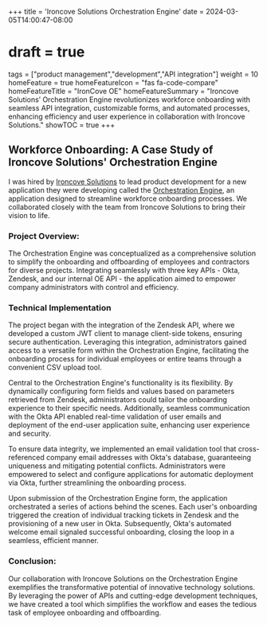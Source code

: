 +++
title = 'Ironcove Solutions Orchestration Engine'
date = 2024-03-05T14:00:47-08:00
# draft = true
tags = ["product management","development","API integration"]
weight = 10
homeFeature = true
homeFeatureIcon = "fas fa-code-compare"
homeFeatureTitle = "IronCove OE"
homeFeatureSummary = "Ironcove Solutions’ Orchestration Engine revolutionizes workforce onboarding with seamless API integration, customizable forms, and automated processes, enhancing efficiency and user experience in collaboration with Ironcove Solutions."
showTOC = true
+++

## Workforce Onboarding: A Case Study of Ironcove Solutions' Orchestration Engine

I was hired by [Ironcove Solutions](https://ironcovesolutions.com/) to lead product development for a new application they were developing called the [Orchestration Engine](https://ironcovesolutions.com/blog/zendesk-to-okta-as-an-onboarding-process/), an application designed to streamline workforce onboarding processes. We collaborated closely with the team from Ironcove Solutions to bring their vision to life.

### Project Overview:

The Orchestration Engine was conceptualized as a comprehensive solution to simplify the onboarding and offboarding of employees and contractors for diverse projects. Integrating seamlessly with three key APIs - Okta, Zendesk, and our internal OE API - the application aimed to empower company administrators with control and efficiency.

### Technical Implementation

The project began with the integration of the Zendesk API, where we developed a custom JWT client to manage client-side tokens, ensuring secure authentication. Leveraging this integration, administrators gained access to a versatile form within the Orchestration Engine, facilitating the onboarding process for individual employees or entire teams through a convenient CSV upload tool.

Central to the Orchestration Engine's functionality is its flexibility. By dynamically configuring form fields and values based on parameters retrieved from Zendesk, administrators could tailor the onboarding experience to their specific needs. Additionally, seamless communication with the Okta API enabled real-time validation of user emails and deployment of the end-user application suite, enhancing user experience and security.

To ensure data integrity, we implemented an email validation tool that cross-referenced company email addresses with Okta's database, guaranteeing uniqueness and mitigating potential conflicts. Administrators were empowered to select and configure applications for automatic deployment via Okta, further streamlining the onboarding process.

Upon submission of the Orchestration Engine form, the application orchestrated a series of actions behind the scenes. Each user's onboarding triggered the creation of individual tracking tickets in Zendesk and the provisioning of a new user in Okta. Subsequently, Okta's automated welcome email signaled successful onboarding, closing the loop in a seamless, efficient manner.

### Conclusion:

Our collaboration with Ironcove Solutions on the Orchestration Engine exemplifies the transformative potential of innovative technology solutions. By leveraging the power of APIs and cutting-edge development techniques, we have created a tool which simplifies the workflow and eases the tedious task of employee onboarding and offboarding.
